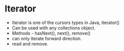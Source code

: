 # Iterator
- Iterator is one of the cursors types in Java, iterator()
- Can be used with any collections object.
- Methods - hasNext(), next(), remove()
- can only iterate forward direction.
- read and remove.